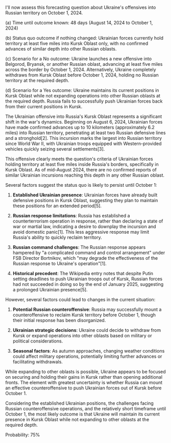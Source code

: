 I'll now assess this forecasting question about Ukraine's offensives into Russian territory on October 1, 2024.

(a) Time until outcome known: 48 days (August 14, 2024 to October 1, 2024)

(b) Status quo outcome if nothing changed: Ukrainian forces currently hold territory at least five miles into Kursk Oblast only, with no confirmed advances of similar depth into other Russian oblasts.

(c) Scenario for a No outcome: Ukraine launches a new offensive into Belgorod, Bryansk, or another Russian oblast, advancing at least five miles across the border by October 1, 2024. Alternatively, Ukraine completely withdraws from Kursk Oblast before October 1, 2024, holding no Russian territory at the required depth.

(d) Scenario for a Yes outcome: Ukraine maintains its current positions in Kursk Oblast while not expanding operations into other Russian oblasts at the required depth. Russia fails to successfully push Ukrainian forces back from their current positions in Kursk.

The Ukrainian offensive into Russia's Kursk Oblast represents a significant shift in the war's dynamics. Beginning on August 6, 2024, Ukrainian forces have made confirmed advances up to 10 kilometers (approximately 6.2 miles) into Russian territory, penetrating at least two Russian defensive lines and a stronghold[2]. This incursion marks the largest into Russian territory since World War II, with Ukrainian troops equipped with Western-provided vehicles quickly seizing several settlements[3].

This offensive clearly meets the question's criteria of Ukrainian forces holding territory at least five miles inside Russia's borders, specifically in Kursk Oblast. As of mid-August 2024, there are no confirmed reports of similar Ukrainian incursions reaching this depth in any other Russian oblast.

Several factors suggest the status quo is likely to persist until October 1:

1. **Established Ukrainian presence**: Ukrainian forces have already built defensive positions in Kursk Oblast, suggesting they plan to maintain these positions for an extended period[5].

2. **Russian response limitations**: Russia has established a counterterrorism operation in response, rather than declaring a state of war or martial law, indicating a desire to downplay the incursion and avoid domestic panic[1]. This less aggressive response may limit Russia's ability to quickly reclaim territory.

3. **Russian command challenges**: The Russian response appears hampered by "a complicated command and control arrangement" under FSB Director Bortnikov, which "may degrade the effectiveness of the Russian response to Ukraine's operation"[1].

4. **Historical precedent**: The Wikipedia entry notes that despite Putin setting deadlines to push Ukrainian troops out of Kursk, Russian forces had not succeeded in doing so by the end of January 2025, suggesting a prolonged Ukrainian presence[5].

However, several factors could lead to changes in the current situation:

1. **Potential Russian counteroffensive**: Russia may successfully mount a counteroffensive to reclaim Kursk territory before October 1, though their initial response has been disorganized.

2. **Ukrainian strategic decisions**: Ukraine could decide to withdraw from Kursk or expand operations into other oblasts based on military or political considerations.

3. **Seasonal factors**: As autumn approaches, changing weather conditions could affect military operations, potentially limiting further advances or facilitating withdrawals.

While expanding to other oblasts is possible, Ukraine appears to be focused on securing and holding their gains in Kursk rather than opening additional fronts. The element with greatest uncertainty is whether Russia can mount an effective counteroffensive to push Ukrainian forces out of Kursk before October 1.

Considering the established Ukrainian positions, the challenges facing Russian counteroffensive operations, and the relatively short timeframe until October 1, the most likely outcome is that Ukraine will maintain its current presence in Kursk Oblast while not expanding to other oblasts at the required depth.

Probability: 75%
